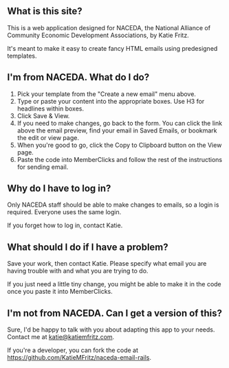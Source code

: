 ## What is this site?
This is a web application designed for NACEDA, the National Alliance of Community Economic Development Associations, by Katie Fritz.

It's meant to make it easy to create fancy HTML emails using predesigned templates.

## I'm from NACEDA. What do I do?
1. Pick your template from the "Create a new email" menu above.
2. Type or paste your content into the appropriate boxes. Use H3 for headlines within boxes.
3. Click Save & View.
4. If you need to make changes, go back to the form. You can click the link above the email preview, find your email in Saved Emails, or bookmark the edit or view page.
5. When you're good to go, click the Copy to Clipboard button on the View page.
6. Paste the code into MemberClicks and follow the rest of the instructions for sending email.

## Why do I have to log in?
Only NACEDA staff should be able to make changes to emails, so a login is required. Everyone uses the same login.

If you forget how to log in, contact Katie.

## What should I do if I have a problem?
Save your work, then contact Katie. Please specify what email you are having trouble with and what you are trying to do.

If you just need a little tiny change, you might be able to make it in the code once you paste it into MemberClicks.

## I'm not from NACEDA. Can I get a version of this?
Sure, I'd be happy to talk with you about adapting this app to your needs. Contact me at katie@katiemfritz.com.

If you're a developer, you can fork the code at https://github.com/KatieMFritz/naceda-email-rails.
